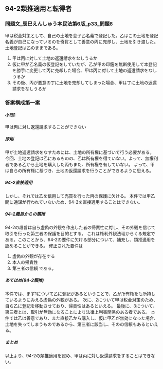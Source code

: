 ## 94-2類推適用と転得者

### 問題文_辰巳えんしゅう本民法第6版_p33_問題6

甲は税金対策として、自己の土地を息子乙名義で登記した。乙はこの土地を登記名義が自己になっているのを奇貨として善意の丙に売却し、土地を引き渡した。土地登記は乙のままである。
1. 甲は丙に対して土地の返還請求をなしうるか
2. 仮に甲が乙名義の仮登記をしていたが、乙が甲の印鑑を無断使用して本登記を勝手に変更して丙に売却した場合、甲は丙に対して土地の返還請求をなしうるか
3. その後、丙が悪意の丁に土地を売却してしまった場合、甲は丁に土地の返還請求をなしうるか

### 答案構成第一案

#### 小問1

甲は丙に対し返還請求することができない

##### 原則
甲が土地返還請求をなすためには、土地の所有権に基づいて行う必要がある。
今回、土地の登記は乙にあるものの、乙は所有権を得ていない。よって、無権利者である乙から土地を購入した丙もまた、所有権を有していない。
よって、甲は自らの所有権に基づき、土地の返還請求を行うことができるように思える。

##### 94-2直接適用
しかし、それでは乙を信用して売買を行った丙の保護に欠ける。
本件では甲乙間に通謀が行われていないため、94-2を直接適用することはできない。

##### 94-2趣旨からの類推
94-2の趣旨は自ら虚偽の外観を作出した者の帰責性に対し、その外観を信じて取引を行った第三者の保護を目的とする。
これは権利外観法理からくる規定である。このことから、94-2の要件に欠ける部分について、補充し、類推適用を認めることができる。
修正された要件は
1. 虚偽の外観が存在する
2. 本人の帰責性
3. 第三者の信頼
である。

##### あてはめ(94-2類推)
本件では、まず1について乙に登記があるということで、乙が所有権をも所持しているようにみえる虚偽の外観がある。
次に、2について甲は税金対策のため、自ら乙に登記を移動させており、帰責性はあるといえる。
最後に、3について、第三者とは、取引が無効になることにより法律上利害関係のある者である。
本件では乙は善意であり、また直接乙から購入し、仮に甲乙が無効になった場合、土地を失ってしまうものであるから、第三者に該当し、そのの信頼もあるといえる。

##### まとめ
以上より、94-2の類推適用を認め、甲は丙に対し返還請求をすることはできない。
